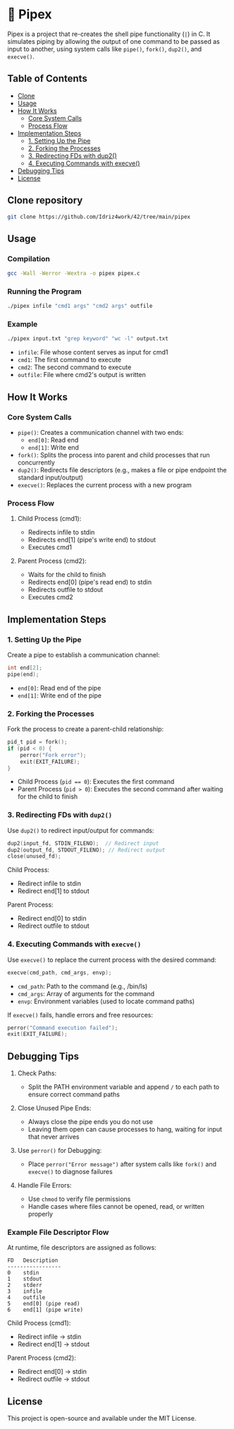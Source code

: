 # 📖 Pipex

Pipex is a project that re-creates the shell pipe functionality (`|`) in C. It simulates piping by allowing the output of one command to be passed as input to another, using system calls like `pipe()`, `fork()`, `dup2()`, and `execve()`.

## Table of Contents
- [Clone](#Clone-repository)
- [Usage](#usage)
- [How It Works](#how-it-works)
  - [Core System Calls](#core-system-calls)
  - [Process Flow](#process-flow)
- [Implementation Steps](#implementation-steps)
  - [1. Setting Up the Pipe](#1-setting-up-the-pipe)
  - [2. Forking the Processes](#2-forking-the-processes)
  - [3. Redirecting FDs with dup2()](#3-redirecting-fds-with-dup2)
  - [4. Executing Commands with execve()](#4-executing-commands-with-execve)
- [Debugging Tips](#debugging-tips)
- [License](#license)

## Clone repository
```bash
git clone https://github.com/Idriz4work/42/tree/main/pipex
```

## Usage

### Compilation
```bash
gcc -Wall -Werror -Wextra -o pipex pipex.c
```

### Running the Program
```bash
./pipex infile "cmd1 args" "cmd2 args" outfile
```

### Example
```bash
./pipex input.txt "grep keyword" "wc -l" output.txt
```

- `infile`: File whose content serves as input for cmd1
- `cmd1`: The first command to execute
- `cmd2`: The second command to execute
- `outfile`: File where cmd2's output is written

## How It Works

### Core System Calls
- `pipe()`: Creates a communication channel with two ends:
  - `end[0]`: Read end
  - `end[1]`: Write end
- `fork()`: Splits the process into parent and child processes that run concurrently
- `dup2()`: Redirects file descriptors (e.g., makes a file or pipe endpoint the standard input/output)
- `execve()`: Replaces the current process with a new program

### Process Flow
1. Child Process (cmd1):
   - Redirects infile to stdin
   - Redirects end[1] (pipe's write end) to stdout
   - Executes cmd1

2. Parent Process (cmd2):
   - Waits for the child to finish
   - Redirects end[0] (pipe's read end) to stdin
   - Redirects outfile to stdout
   - Executes cmd2

## Implementation Steps

### 1. Setting Up the Pipe
Create a pipe to establish a communication channel:
```c
int end[2];
pipe(end);
```
- `end[0]`: Read end of the pipe
- `end[1]`: Write end of the pipe

### 2. Forking the Processes
Fork the process to create a parent-child relationship:
```c
pid_t pid = fork();
if (pid < 0) {
    perror("Fork error");
    exit(EXIT_FAILURE);
}
```
- Child Process (`pid == 0`): Executes the first command
- Parent Process (`pid > 0`): Executes the second command after waiting for the child to finish

### 3. Redirecting FDs with `dup2()`
Use `dup2()` to redirect input/output for commands:
```c
dup2(input_fd, STDIN_FILENO);  // Redirect input
dup2(output_fd, STDOUT_FILENO); // Redirect output
close(unused_fd);
```

Child Process:
- Redirect infile to stdin
- Redirect end[1] to stdout

Parent Process:
- Redirect end[0] to stdin
- Redirect outfile to stdout

### 4. Executing Commands with `execve()`
Use `execve()` to replace the current process with the desired command:
```c
execve(cmd_path, cmd_args, envp);
```
- `cmd_path`: Path to the command (e.g., /bin/ls)
- `cmd_args`: Array of arguments for the command
- `envp`: Environment variables (used to locate command paths)

If `execve()` fails, handle errors and free resources:
```c
perror("Command execution failed");
exit(EXIT_FAILURE);
```

## Debugging Tips

1. Check Paths:
   - Split the PATH environment variable and append `/` to each path to ensure correct command paths

2. Close Unused Pipe Ends:
   - Always close the pipe ends you do not use
   - Leaving them open can cause processes to hang, waiting for input that never arrives

3. Use `perror()` for Debugging:
   - Place `perror("Error message")` after system calls like `fork()` and `execve()` to diagnose failures

4. Handle File Errors:
   - Use `chmod` to verify file permissions
   - Handle cases where files cannot be opened, read, or written properly

### Example File Descriptor Flow
At runtime, file descriptors are assigned as follows:
```
FD   Description
-----------------
0    stdin
1    stdout
2    stderr
3    infile
4    outfile
5    end[0] (pipe read)
6    end[1] (pipe write)
```

Child Process (cmd1):
- Redirect infile → stdin
- Redirect end[1] → stdout

Parent Process (cmd2):
- Redirect end[0] → stdin
- Redirect outfile → stdout

## License
This project is open-source and available under the MIT License.
